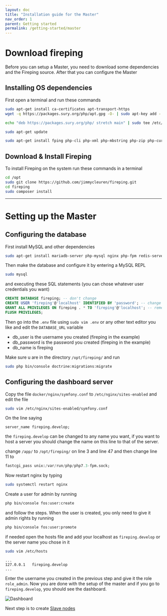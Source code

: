 ```yaml
---
layout: doc
title: "Installation guide for the Master"
nav_order: 1
parent: Getting started
permalink: /getting-started/master
---
```


# Download fireping
Before you can setup a Master, you need to download some dependencies and the Fireping source. After that you can configure the Master

## Installing OS dependencies
First open a terminal and run these commands

```bash
sudo apt-get install ca-certificates apt-transport-https
wget -q https://packages.sury.org/php/apt.gpg -O- | sudo apt-key add -

echo "deb https://packages.sury.org/php/ stretch main" | sudo tee /etc/apt/sources.list.d/php.list

sudo apt-get update

sudo apt-get install fping php-cli php-xml php-mbstring php-zip php-curl php-rrd git supervisor composer
```

## Download & Install Fireping
To install Fireping on the system run these commands in a terminal

```bash
cd /opt
sudo git clone https://github.com/jimmycleuren/fireping.git
cd fireping
sudo composer install
```

---

# Setting up the Master
## Configuring the database
First install MySQL and other dependencies

``` bash
sudo apt-get install mariadb-server php-mysql nginx php-fpm redis-server acl rrdtool php-rrd
```

Then make the database and configure it by entering a MySQL REPL
```bash
sudo mysql
```

and executing these SQL statements (you can chose whatever user credentials you want)

```SQL
CREATE DATABASE fireping; -- don't change
CREATE USER 'fireping'@'localhost' IDENTIFIED BY 'password'; -- change username (but leave @'localhost') and password here
GRANT ALL PRIVILEGES ON fireping . * TO 'fireping'@'localhost'; -- remember to use the right username
FLUSH PRIVILEGES;
```

Then go into the `.env` file using `sudo vim .env` or any other text editor you like and edit the `DATABASE_URL` variable

* db_user is the username you created (fireping in the example)
* db_password is the password you created (fireping in the example)
* db_name is fireping

Make sure u are in the directory `/opt/fireping/` and run

```bash
sudo php bin/console doctrine:migrations:migrate
```

## Configuring the dashboard server
Copy the file `docker/nginx/symfony.conf` to `/etc/nginx/sites-enabled` and edit the file
```bash
sudo vim /etc/nginx/sites-enabled/symfony.conf
```

On the line saying
```
server_name fireping.develop;
```
the `fireping.develop` can be changed to any name you want, if you want to host a server you should change the name on this line to that of the server.

change `/app/` to `/opt/fireping/` on line 3 and line 47 and then change line 11 to
```SQL
fastcgi_pass unix:/var/run/php/php7.3-fpm.sock;
```

Now restart nginx by typing
```bash
sudo systemctl restart nginx
```

Create a user for admin by running
```bash
php bin/console fos:user:create
```

and follow the steps. When the user is created, you only need to give it admin rights by running
```bash
php bin/console fos:user:promote
```

if needed open the hosts file and add your localhost as `fireping.develop` or the server name you chose in it
```bash
sudo vim /etc/hosts
```
```
...
127.0.0.1   fireping.develop
...
```

Enter the username you created in the previous step and give it the role `role_admin`.
Now you are done with the setup of the master and if you go to `fireping.develop`, you should see the dashboard. 

![Dashboard](/assets/img/dashboard_main_page.png) 

Next step is to create [Slave nodes](/getting-started/slaves)